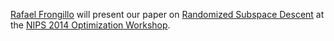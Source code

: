 [Rafael Frongillo](http://people.seas.harvard.edu/~raf/) will present our paper on [Randomized Subspace Descent](http://www.opt-ml.org/papers/opt2014_submission_29.pdf) at the [NIPS 2014 Optimization Workshop](http://www.opt-ml.org/papers.html).
